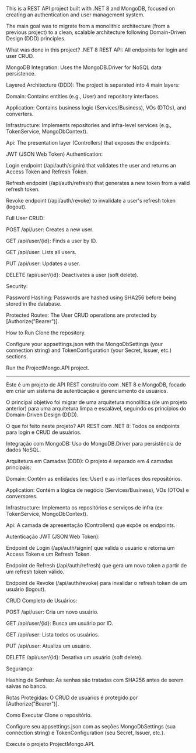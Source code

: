 This is a REST API project built with .NET 8 and MongoDB, focused on creating an authentication and user management system.

The main goal was to migrate from a monolithic architecture (from a previous project) to a clean, scalable architecture following Domain-Driven Design (DDD) principles.

What was done in this project?
.NET 8 REST API: All endpoints for login and user CRUD.

MongoDB Integration: Uses the MongoDB.Driver for NoSQL data persistence.

Layered Architecture (DDD): The project is separated into 4 main layers:

Domain: Contains entities (e.g., User) and repository interfaces.

Application: Contains business logic (Services/Business), VOs (DTOs), and converters.

Infrastructure: Implements repositories and infra-level services (e.g., TokenService, MongoDbContext).

Api: The presentation layer (Controllers) that exposes the endpoints.

JWT (JSON Web Token) Authentication:

Login endpoint (/api/auth/signin) that validates the user and returns an Access Token and Refresh Token.

Refresh endpoint (/api/auth/refresh) that generates a new token from a valid refresh token.

Revoke endpoint (/api/auth/revoke) to invalidate a user's refresh token (logout).

Full User CRUD:

POST /api/user: Creates a new user.

GET /api/user/{id}: Finds a user by ID.

GET /api/user: Lists all users.

PUT /api/user: Updates a user.

DELETE /api/user/{id}: Deactivates a user (soft delete).

Security:

Password Hashing: Passwords are hashed using SHA256 before being stored in the database.

Protected Routes: The User CRUD operations are protected by [Authorize("Bearer")].

How to Run
Clone the repository.

Configure your appsettings.json with the MongoDbSettings (your connection string) and TokenConfiguration (your Secret, Issuer, etc.) sections.

Run the ProjectMongo.API project.

--------------------------------------------------------------------------------------------------------------------------------

Este é um projeto de API REST construído com .NET 8 e MongoDB, focado em criar um sistema de autenticação e gerenciamento de usuários.

O principal objetivo foi migrar de uma arquitetura monolítica (de um projeto anterior) para uma arquitetura limpa e escalável, seguindo os princípios do Domain-Driven Design (DDD).

O que foi feito neste projeto?
API REST com .NET 8: Todos os endpoints para login e CRUD de usuários.

Integração com MongoDB: Uso do MongoDB.Driver para persistência de dados NoSQL.

Arquitetura em Camadas (DDD): O projeto é separado em 4 camadas principais:

Domain: Contém as entidades (ex: User) e as interfaces dos repositórios.

Application: Contém a lógica de negócio (Services/Business), VOs (DTOs) e conversores.

Infrastructure: Implementa os repositórios e serviços de infra (ex: TokenService, MongoDbContext).

Api: A camada de apresentação (Controllers) que expõe os endpoints.

Autenticação JWT (JSON Web Token):

Endpoint de Login (/api/auth/signin) que valida o usuário e retorna um Access Token e um Refresh Token.

Endpoint de Refresh (/api/auth/refresh) que gera um novo token a partir de um refresh token válido.

Endpoint de Revoke (/api/auth/revoke) para invalidar o refresh token de um usuário (logout).

CRUD Completo de Usuários:

POST /api/user: Cria um novo usuário.

GET /api/user/{id}: Busca um usuário por ID.

GET /api/user: Lista todos os usuários.

PUT /api/user: Atualiza um usuário.

DELETE /api/user/{id}: Desativa um usuário (soft delete).

Segurança:

Hashing de Senhas: As senhas são tratadas com SHA256 antes de serem salvas no banco.

Rotas Protegidas: O CRUD de usuários é protegido por [Authorize("Bearer")].

Como Executar
Clone o repositório.

Configure seu appsettings.json com as seções MongoDbSettings (sua connection string) e TokenConfiguration (seu Secret, Issuer, etc.).

Execute o projeto ProjectMongo.API.
